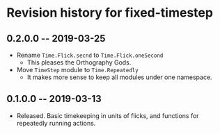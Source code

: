 # Revision history for fixed-timestep

## 0.2.0.0 -- 2019-03-25

* Rename `Time.Flick.secnd` to `Time.Flick.oneSecond`
  * This pleases the Orthography Gods.
* Move `TimeStep` module to `Time.Repeatedly`
  * It makes more sense to keep all modules under one namespace.

## 0.1.0.0 -- 2019-03-13

* Released. Basic timekeeping in units of flicks, and
  functions for repeatedly running actions.
